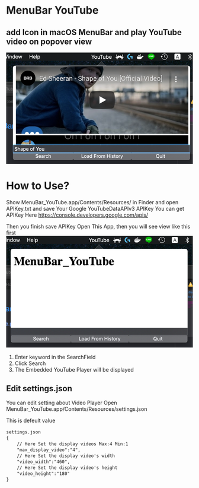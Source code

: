 # MenuBar YouTube
## add Icon in macOS MenuBar and play YouTube video on popover view

![App_Image_1](Images/App_Image_1.png)

# How to Use?
Show MenuBar_YouTube.app/Contents/Resources/ in Finder
and open APIKey.txt and save Your Google YouTubeDataAPIv3 APIKey
You can get APIKey Here
<https://console.developers.google.com/apis/>

Then you finish save APIKey
Open This App, then you will see view like this first
![App_Image_2](Images/App_Image_2.png)

1. Enter keyword in the SearchField
2. Click Search 
3. The Embedded YouTube Player will be displayed 

## Edit settings.json 
You can edit setting about Video Player 
Open MenuBar_YouTube.app/Contents/Resources/settings.json

This is defeult value
~~~
settings.json
{
    // Here Set the display videos Max:4 Min:1
    "max_display_video":"4",
    // Here Set the display video's width
    "video_width":"460",
    // Here Set the display video's height
    "video_height":"180"
}
~~~
